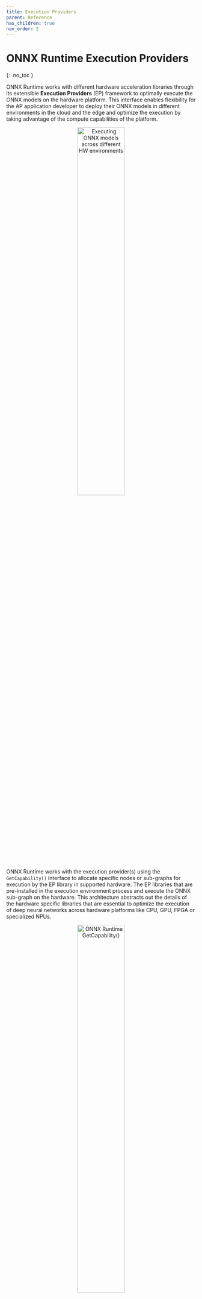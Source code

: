 ```yaml
---
title: Execution Providers
parent: Reference
has_children: true
nav_order: 2
---
```


# ONNX Runtime Execution Providers
{: .no_toc }

ONNX Runtime works with different hardware acceleration libraries through its extensible **Execution Providers** (EP) framework to optimally execute the ONNX models on the hardware platform. This interface enables flexibility for the AP application developer to deploy their ONNX models in different environments in the cloud and the edge and optimize the execution by taking advantage of the compute capabilities of the platform.

<p align="center"><img width="50%" src="https://www.onnxruntime.ai/images/ONNX_Runtime_EP1.png" alt="Executing ONNX models across different HW environments"/></p>

ONNX Runtime works with the execution provider(s) using the `GetCapability()` interface to allocate specific nodes or sub-graphs for execution by the EP library in supported hardware. The EP libraries that are pre-installed in the execution environment process and execute the ONNX sub-graph on the hardware. This architecture abstracts out the details of the hardware specific libraries that are essential to optimize the execution of deep neural networks across hardware platforms like CPU, GPU, FPGA or specialized NPUs.

<p align="center"><img width="50%" src="https://www.onnxruntime.ai/images/ONNX_Runtime_EP3.png" alt="ONNX Runtime GetCapability()"/></p>

ONNX Runtime supports many different execution providers today. Some of the EPs are in production for live service, while others are released in preview to enable developers to develop and customize their application using the different options.

## Contents
{: .no_toc }

* TOC placeholder
{:toc}

### Summary of supported Execution Providers 

|CPU|GPU|IoT/Edge/Mobile|Other|
---|---|---|---
|Default CPU - *MLAS (Microsoft Linear Algebra Subprograms) + Eigen*|NVIDIA CUDA|[Intel OpenVINO](../reference/execution-providers/OpenVINO-ExecutionProvider.md)||
|[Intel DNNL](../reference/execution-providers/DNNL-ExecutionProvider.md)|[NVIDIA TensorRT](../reference/execution-providers/TensorRT-ExecutionProvider.md)|[ARM Compute Library](../reference/execution-providers/ACL-ExecutionProvider.md) (*preview*)|[Rockchip NPU](../reference/execution-providers/RKNPU-ExecutionProvider.md) (*preview*)|
|[Intel nGraph](../reference/execution-providers/nGraph-ExecutionProvider.md)|[DirectML](../reference/execution-providers/DirectML-ExecutionProvider.md)|[Android Neural Networks API](../reference/execution-providers/NNAPI-ExecutionProvider.md) (*preview*)|[Xilinx Vitis-AI](../reference/execution-providers/Vitis-AI-ExecutionProvider.md) (*preview*)|
||[AMD MIGraphX](../reference/execution-providers/MIGraphX-ExecutionProvider.md) (*preview*)|[ARM-NN](../reference/execution-providers/ArmNN-ExecutionProvider.md) (*preview*)|

### Add an Execution Provider

Developers of specialized HW acceleration solutions can integrate with ONNX Runtime to execute ONNX models on their stack. To create an EP to interface with ONNX Runtime you must first identify a unique name for the EP. Follow the steps outlined [here](../../how-to/add-execution-provider.md) to integrate your code in the repo.

### Build ONNX Runtime package with EPs

The ONNX Runtime package can be built with any combination of the EPs along with the default CPU execution provider. **Note** that if multiple EPs are combined into the same ONNX Runtime package then all the dependent libraries must be present in the execution environment. The steps for producing the ONNX Runtime package with different EPs is documented [here](../../how-to/build.md#execution-providers).

### APIs for Execution Provider

The same ONNX Runtime API is used across all EPs. This provides the consistent interface for applications to run with different HW acceleration platforms. The APIs to set EP options are available across Python, C/C++/C#, Java and node.js.

**Note** we are updating our API support to get parity across all language binding and will update specifics here.

    `get_providers`: Return list of registered execution providers.
    `get_provider_options`: Return the registered execution providers' configurations.
    `set_providers`: Register the given list of execution providers. The underlying session is re-created. 
        The list of providers is ordered by Priority. For example ['CUDAExecutionProvider', 'CPUExecutionProvider']
        means execute a node using CUDAExecutionProvider if capable, otherwise execute using CPUExecutionProvider.

### Use Execution Providers

``` python
import onnxruntime as rt

#define the priority order for the execution providers
# prefer CUDA Execution Provider over CPU Execution Provider
EP_list = ['CUDAExecutionProvider', 'CPUExecutionProvider']

# initialize the model.onnx
sess = rt.InferenceSession("model.onnx", providers=EP_list)

# get the outputs metadata as a list of :class:`onnxruntime.NodeArg`
output_name = sess.get_outputs()[0].name

# get the inputs metadata as a list of :class:`onnxruntime.NodeArg`
input_name = sess.get_inputs()[0].name

# inference run using image_data as the input to the model 
detections = sess.run([output_name], {input_name: image_data})[0]

print("Output shape:", detections.shape)

# Process the image to mark the inference points 
image = post.image_postprocess(original_image, input_size, detections)
image = Image.fromarray(image)
image.save("kite-with-objects.jpg")

# Update EP priority to only CPUExecutionProvider
sess.set_providers('CPUExecutionProvider')

cpu_detection = sess.run(...)

```


